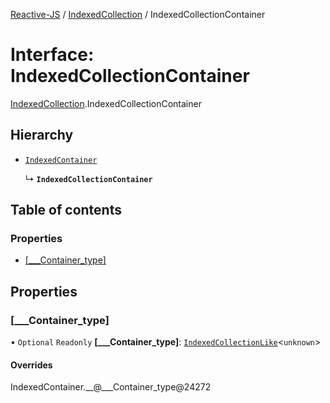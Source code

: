[Reactive-JS](../README.md) / [IndexedCollection](../modules/IndexedCollection.md) / IndexedCollectionContainer

# Interface: IndexedCollectionContainer

[IndexedCollection](../modules/IndexedCollection.md).IndexedCollectionContainer

## Hierarchy

- [`IndexedContainer`](types.IndexedContainer.md)

  ↳ **`IndexedCollectionContainer`**

## Table of contents

### Properties

- [[\_\_\_Container\_type]](IndexedCollection.IndexedCollectionContainer.md#[___container_type])

## Properties

### [\_\_\_Container\_type]

• `Optional` `Readonly` **[\_\_\_Container\_type]**: [`IndexedCollectionLike`](types.IndexedCollectionLike.md)<`unknown`\>

#### Overrides

IndexedContainer.\_\_@\_\_\_Container\_type@24272
